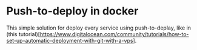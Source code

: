 # Push-to-deploy in docker
This simple solution for deploy every service using push-to-deplay, like in (this tutorial)[https://www.digitalocean.com/community/tutorials/how-to-set-up-automatic-deployment-with-git-with-a-vps].
